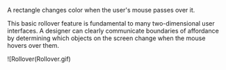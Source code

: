 A rectangle changes color when the user's mouse passes over it.

This basic rollover feature is fundamental to many two-dimensional user interfaces. A designer can clearly communicate boundaries of affordance by determining which objects on the screen change when the mouse hovers over them.

![Rollover(Rollover.gif)

